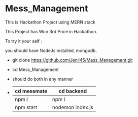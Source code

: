 # Mess_Management

This is Hackathon Project using MERN stack

This Project has Won 3rd Price in Hackathon.


To try it your self :

 you should have NodeJs installed, mongodb. 
 
 - git clone https://github.com/Jenil45/Mess_Management.git
 - cd Mess_Management
 - should do both in any manner
 
 - | cd messmate | cd backend | 
   | ---------- | ---------- |
   | npm i | npm i |
   | npm start | nodemon index.js |
   


 
